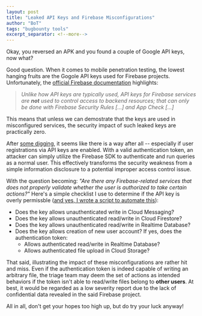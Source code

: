 ```yaml
---
layout: post
title: "Leaked API Keys and Firebase Misconfigurations"
author: "BoT"
tags: "bugbounty tools"
excerpt_separator: <!--more-->
---
```


Okay, you reversed an APK and you found a couple of Google API keys, now what?

<!--more-->

Good question. When it comes to mobile penetration testing, the lowest hanging fruits are the Gogole API keys used for Firebase projects. Unfortunately, the [official Firebase documentation](https://firebase.google.com/docs/projects/api-keys) highlights:

> _Unlike how API keys are typically used, API keys for Firebase services are **not** used to control access to backend resources; that can only be done with Firebase Security Rules [...] and App Check [...]_

This means that unless we can demostrate that the keys are used in misconfigured services, the security impact of such leaked keys are practically zero.

After [some digging](https://stackoverflow.com/questions/37482366/is-it-safe-to-expose-firebase-apikey-to-the-public), it seems like there is a way after all -- especially if user registrations via API keys are enabled. With a valid authentication token, an attacker can simply utilize the Firebase SDK to authenticate and run queries as a normal user. This effectively transforms the security weakness from a simple information disclosure to a potential improper access control issue.

With the question becoming: _"Are there any Firebase-related services that does not properly validate whether the user is authorized to take certain actions?"_ Here's a simple checklist I use to determine if the API key is overly permissble ([and yes, I wrote a script to automate this](https://github.com/andreathniah/tips-and-tricks/blob/master/scripts/check-firebase-misconfiguration.py)):

- Does the key allows unauthenticated write in Cloud Messaging?
- Does the key allows unauthenticated read/write in Cloud Firestore?
- Does the key allows unauthenticated read/write in Realtime Database?
- Does the key allows creation of new user account? If yes, does the authentication token:
  - Allows authenticated read/write in Realtime Database?
  - Allows authenticated file upload in Cloud Storage?

That said, illustrating the impact of these misconfigurations are rather hit and miss. Even if the authentication token is indeed capable of writing an arbitrary file, the triage team may deem the set of actions as intended behaviors if the token isn't able to read/write files belong to **other users**. At best, it would be regarded as a low severity report due to the lack of confidential data revealed in the said Firebase project.

All in all, don't get your hopes too high up, but do try your luck anyway!
